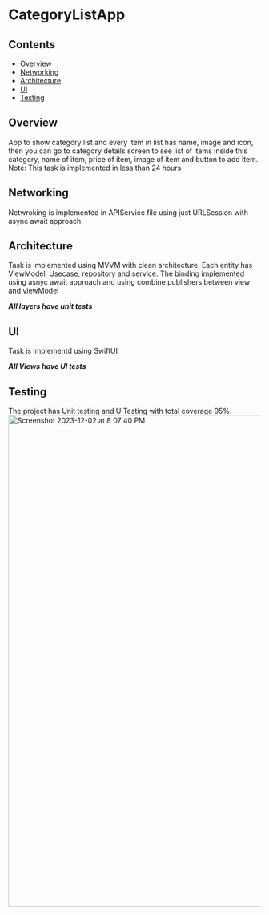 # CategoryListApp
## Contents

* [Overview]
* [Networking]
* [Architecture]
* [UI]
* [Testing]


## Overview

App to show category list and every item in list has name, image and icon, then you can go to category details screen to see list of items inside this category, name of item, price of item, image of item and button to add item.
Note: This task is implemented in less than 24 hours

## Networking

Netwroking is implemented in APIService file using just URLSession with async await approach.


## Architecture

Task is implemented using MVVM with clean architecture. Each entity has ViewModel, Usecase, repository and service.
The binding implemented using asnyc await approach and using combine publishers between view and viewModel

***All layers have unit tests***

## UI

Task is implementd using SwiftUI

***All Views have UI tests***

## Testing 

The project has Unit testing and UITesting with total coverage 95%.
<img width="981" alt="Screenshot 2023-12-02 at 8 07 40 PM" src="https://github.com/mokoranyAli/CategoryListApp/assets/45698820/6b00fe63-306c-4ae6-aca9-0705063453bf">



<!--- In file -->
[Overview]: #overview
[Networking]: #networking
[Architecture]: #architecture
[UI]: #ui
[Testing]: #testing
